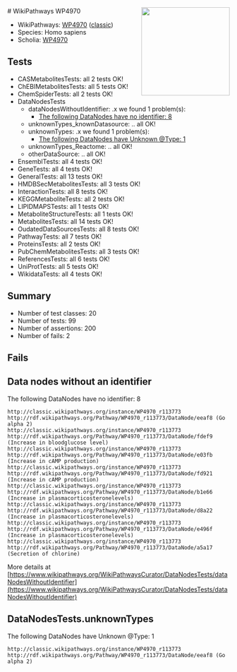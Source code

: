 <img style="float: right; width: 200px" src="https://upload.wikimedia.org/wikipedia/commons/thumb/8/83/Wplogo_with_text_500.png/640px-Wplogo_with_text_500.png" />
# WikiPathways WP4970

* WikiPathways: [WP4970](https://wikipathways.org/pathways/WP4970) ([classic](https://classic.wikipathways.org/instance/WP4970))
* Species: Homo sapiens
* Scholia: [WP4970](https://scholia.toolforge.org/wikipathways/WP4970)
## Tests
* CASMetabolitesTests: all 2 tests OK!
* ChEBIMetabolitesTests: all 5 tests OK!
* ChemSpiderTests: all 2 tests OK!
* DataNodesTests
    * dataNodesWithoutIdentifier: .x we found 1 problem(s):
        * [The following DataNodes have no identifier: 8](#d2d32fa7)
    * unknownTypes_knownDatasource: .. all OK!
    * unknownTypes: .x we found 1 problem(s):
        * [The following DataNodes have Unknown @Type: 1](#839973df)
    * unknownTypes_Reactome: .. all OK!
    * otherDataSource: .. all OK!
* EnsemblTests: all 4 tests OK!
* GeneTests: all 4 tests OK!
* GeneralTests: all 13 tests OK!
* HMDBSecMetabolitesTests: all 3 tests OK!
* InteractionTests: all 8 tests OK!
* KEGGMetaboliteTests: all 2 tests OK!
* LIPIDMAPSTests: all 1 tests OK!
* MetaboliteStructureTests: all 1 tests OK!
* MetabolitesTests: all 14 tests OK!
* OudatedDataSourcesTests: all 8 tests OK!
* PathwayTests: all 7 tests OK!
* ProteinsTests: all 2 tests OK!
* PubChemMetabolitesTests: all 3 tests OK!
* ReferencesTests: all 6 tests OK!
* UniProtTests: all 5 tests OK!
* WikidataTests: all 4 tests OK!


## Summary

* Number of test classes: 20
* Number of tests: 99
* Number of assertions: 200
* Number of fails: 2

## Fails

<a name="d2d32fa7" />

## Data nodes without an identifier

The following DataNodes have no identifier: 8
```
http://classic.wikipathways.org/instance/WP4970_r113773 http://rdf.wikipathways.org/Pathway/WP4970_r113773/DataNode/eeaf8 (Go alpha 2)
http://classic.wikipathways.org/instance/WP4970_r113773 http://rdf.wikipathways.org/Pathway/WP4970_r113773/DataNode/fdef9 (Increase in bloodglucose level)
http://classic.wikipathways.org/instance/WP4970_r113773 http://rdf.wikipathways.org/Pathway/WP4970_r113773/DataNode/e03fb (Increase in cAMP production)
http://classic.wikipathways.org/instance/WP4970_r113773 http://rdf.wikipathways.org/Pathway/WP4970_r113773/DataNode/fd921 (Increase in cAMP production)
http://classic.wikipathways.org/instance/WP4970_r113773 http://rdf.wikipathways.org/Pathway/WP4970_r113773/DataNode/b1e66 (Increase in plasmacorticosteronelevels)
http://classic.wikipathways.org/instance/WP4970_r113773 http://rdf.wikipathways.org/Pathway/WP4970_r113773/DataNode/d8a22 (Increase in plasmacorticosteronelevels)
http://classic.wikipathways.org/instance/WP4970_r113773 http://rdf.wikipathways.org/Pathway/WP4970_r113773/DataNode/e496f (Increase in plasmacorticosteronelevels)
http://classic.wikipathways.org/instance/WP4970_r113773 http://rdf.wikipathways.org/Pathway/WP4970_r113773/DataNode/a5a17 (Secretion of chlorine)
```

More details at [https://www.wikipathways.org/WikiPathwaysCurator/DataNodesTests/dataNodesWithoutIdentifier](https://www.wikipathways.org/WikiPathwaysCurator/DataNodesTests/dataNodesWithoutIdentifier)

<a name="839973df" />

## DataNodesTests.unknownTypes

The following DataNodes have Unknown @Type: 1
```
http://classic.wikipathways.org/instance/WP4970_r113773 http://rdf.wikipathways.org/Pathway/WP4970_r113773/DataNode/eeaf8 (Go alpha 2)
```

